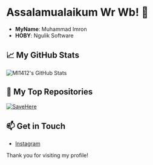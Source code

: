 # Assalamualaikum Wr Wb! 👋

<!--I'm a passionate developer with experience in:

- **Web Development**: JavaScript, React, Node.js
- **Data Science**: Python, Pandas, Machine Learning
- **DevOps**: Docker, Kubernetes, CI/CD-->
- **MyName**: Muhammad Imron
- **HOBY**: Ngulik Software

## 📈 My GitHub Stats

![MI1412's GitHub Stats](https://github-readme-stats.vercel.app/api?username=mi1412&show_icons=true&hide_title=true)

## 🌟 My Top Repositories

[![SaveHere](https://github-readme-stats.vercel.app/api/pin/?username=mi1412&repo=SaveHere)](https://github.com/mi1412/SaveHere)

## 📫 Get in Touch

- [Instagram](https://www.instagram.com/in/)
<!--- [Twitter](https://twitter.com/johnsmith)
<!--- [Personal Blog](https://.dev)-->

Thank you for visiting my profile!
